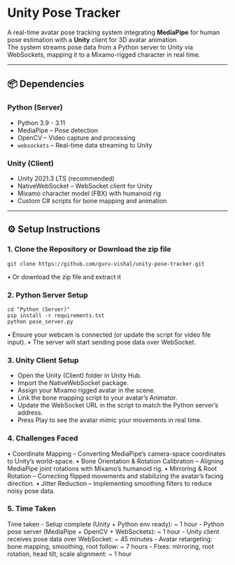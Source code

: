 # Unity Pose Tracker

A real-time avatar pose tracking system integrating **MediaPipe** for human pose estimation with a **Unity** client for 3D avatar animation.  
The system streams pose data from a Python server to Unity via WebSockets, mapping it to a Mixamo-rigged character in real time.

---

## 📦 Dependencies

### Python (Server)
- Python 3.9 - 3.11
- MediaPipe – Pose detection  
- OpenCV – Video capture and processing  
- `websockets` – Real-time data streaming to Unity  

### Unity (Client)
- Unity 2021.3 LTS (recommended)  
- NativeWebSocket – WebSocket client for Unity  
- Mixamo character model (FBX) with humanoid rig  
- Custom C# scripts for bone mapping and animation

---

## ⚙️ Setup Instructions

### 1. Clone the Repository or Download the zip file

    git clone https://github.com/guru-vishal/unity-pose-tracker.git

  • Or download the zip file and extract it

### 2. Python Server Setup

    cd "Python (Server)"
    pip install -r requirements.txt
    python pose_server.py

  • 	Ensure your webcam is connected (or update the script for video file input).
  • 	The server will start sending pose data over WebSocket.

### 3.  Unity Client Setup

  - Open the Unity (Client) folder in Unity Hub.
  - Import the NativeWebSocket package.
  - Assign your Mixamo rigged avatar in the scene.
  - Link the bone mapping script to your avatar’s Animator.
  - Update the WebSocket URL in the script to match the Python server’s address.
  - Press Play to see the avatar mimic your movements in real time.

### 4. Challenges Faced

  • 	Coordinate Mapping – Converting MediaPipe’s camera-space coordinates to Unity’s world-space.
  • 	Bone Orientation & Rotation Calibration – Aligning MediaPipe joint rotations with Mixamo’s humanoid rig.
  • 	Mirroring & Root Rotation – Correcting flipped movements and stabilizing the avatar’s facing direction.
  • 	Jitter Reduction – Implementing smoothing filters to reduce noisy pose data.

### 5. Time Taken

  Time taken
    - Setup complete (Unity + Python env ready): ~ 1 hour
    - Python pose server (MediaPipe + OpenCV + WebSockets): ~ 1 hour
    - Unity client receives pose data over WebSocket: ~ 45 minutes
    - Avatar retargeting: bone mapping, smoothing, root follow: ~ 7 hours
    - Fixes: mirroring, root rotation, head tilt, scale alignment: ~ 1 hour

